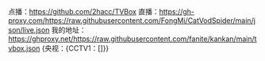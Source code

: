 点播：https://github.com/2hacc/TVBox
直播：https://gh-proxy.com/https://raw.githubusercontent.com/FongMi/CatVodSpider/main/json/live.json
我的地址：https://ghproxy.net/https://raw.githubusercontent.com/fanite/kankan/main/tvbox.json
{央视：{CCTV1：[]}}